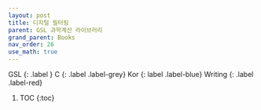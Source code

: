 ```yaml
---
layout: post
title: 디지털 필터링
parent: GSL 과학계산 라이브러리
grand_parent: Books
nav_order: 26
use_math: true
---
```


GSL
{: .label }
C
{: .label .label-grey}
Kor
{: label .label-blue}
Writing
{: .label .label-red}

1. TOC
{:toc}

